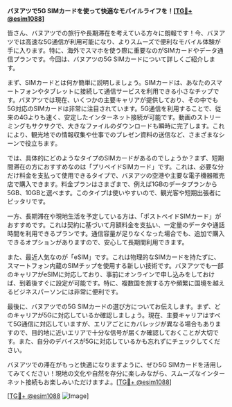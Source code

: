 **バヌアツで5G SIMカードを使って快適なモバイルライフを！[[TG💪+ @esim1088](https://t.me/s/esim1088)]**

皆さん、バヌアツでの旅行や長期滞在を考えている方々に朗報です！今、バヌアツでは高速な5G通信が利用可能になり、よりスムーズで便利なモバイル体験が手に入ります。特に、海外でスマホを使う際に重要なのがSIMカードやデータ通信プランです。今回は、バヌアツの5G SIMカードについて詳しくご紹介します。

まず、SIMカードとは何か簡単に説明しましょう。SIMカードは、あなたのスマートフォンやタブレットに接続して通信サービスを利用できる小さなチップです。バヌアツでは現在、いくつかの主要キャリアが提供しており、その中でも5G対応のSIMカードは非常に注目されています。5G通信を利用することで、従来の4Gよりも速く、安定したインターネット接続が可能です。動画のストリーミングもサクサクで、大きなファイルのダウンロードも瞬時に完了します。これにより、観光地での情報収集や仕事でのプレゼン資料の送信など、さまざまなシーンで役立ちます。

では、具体的にどのようなタイプのSIMカードがあるのでしょうか？まず、短期間滞在の方におすすめなのは「プリペイドSIMカード」です。これは、必要な分だけ料金を支払って使用できるタイプで、バヌアツの空港や主要な電子機器販売店で購入できます。料金プランはさまざまで、例えば1GBのデータプランから5GB、10GBと選べます。このタイプは使いやすいので、観光客や短期出張者にピッタリです。

一方、長期滞在や現地生活を予定している方は、「ポストペイドSIMカード」がおすすめです。これは契約に基づいて月額料金を支払い、一定量のデータや通話時間を利用できるプランです。通信容量が足りなくなった場合でも、追加で購入できるオプションがありますので、安心して長期間利用できます。

また、最近人気なのが「eSIM」です。これは物理的なSIMカードを持たずに、スマートフォン内蔵のSIMチップを使用する新しい技術です。バヌアツでも一部のキャリアがeSIMに対応しており、事前にオンラインで申し込みをしておけば、到着後すぐに設定が可能です。特に、複数国を旅する方や頻繁に国境を越えるビジネスパーソンには非常に便利です。

最後に、バヌアツでの5G SIMカードの選び方についてお伝えします。まず、どのキャリアが5Gに対応しているか確認しましょう。現在、主要キャリアはすべて5G通信に対応していますが、エリアごとにカバレッジが異なる場合もありますので、目的地に近いエリアで十分な信号が届くか確認しておくことが大切です。また、自分のデバイスが5Gに対応しているかも忘れずにチェックしてください。

バヌアツでの滞在がもっと快適になりますように、ぜひ5G SIMカードを活用してみてください！現地の文化や自然を存分に楽しみながら、スムーズなインターネット接続もお楽しみいただけますよ。[[TG💪+ @esim1088](https://t.me/s/esim1088)]

[[TG💪+ @esim1088](https://t.me/s/esim1088) ![Image](https://i.postimg.cc/Y0z9fWf4/image.png)]
